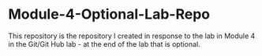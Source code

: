 # Module-4-Optional-Lab-Repo
This repository is the repository I created in response to the lab in Module 4 in the Git/Git Hub lab - at the end of the lab that is optional.
